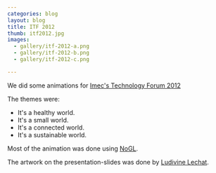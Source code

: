 ```yaml
---
categories: blog
layout: blog
title: ITF 2012
thumb: itf2012.jpg
images:
  - gallery/itf-2012-a.png
  - gallery/itf-2012-b.png
  - gallery/itf-2012-c.png

---
```


We did some animations for [Imec's Technology Forum 2012](http://www2.imec.be/be_en/press/events/imec-technology-forum-2012.html)

The themes were:

* It's a healthy world.
* It's a small world.
* It's a connected world.
* It's a sustainable world.

Most of the animation was done using [NoGL](http://www.cityinabottle.org/nodebox/).

The artwork on the presentation-slides was done by [Ludivine Lechat](http://www.krop.com/ludivinelechat/#/).

<object width="580" height="435"><param name="movie" value="http://www.youtube.com/v/HTQUWYrRenA?version=3&amp;hl=en_US"></param><param name="allowFullScreen" value="true"></param><param name="allowscriptaccess" value="always"></param><embed src="http://www.youtube.com/v/HTQUWYrRenA?version=3&amp;hl=en_US" type="application/x-shockwave-flash" width="580" height="435" allowscriptaccess="always" allowfullscreen="true"></embed></object>


<object width="580" height="435"><param name="movie" value="http://www.youtube.com/v/LhCUGkgaEWc?version=3&amp;hl=en_US"></param><param name="allowFullScreen" value="true"></param><param name="allowscriptaccess" value="always"></param><embed src="http://www.youtube.com/v/LhCUGkgaEWc?version=3&amp;hl=en_US" type="application/x-shockwave-flash" width="580" height="435" allowscriptaccess="always" allowfullscreen="true"></embed></object>
